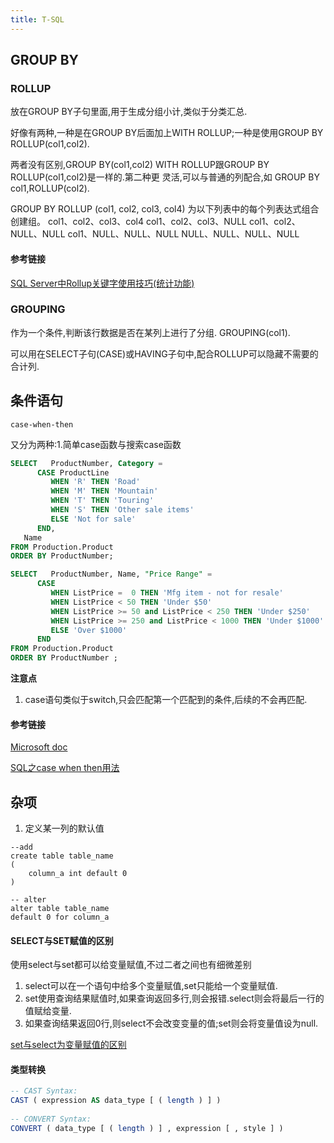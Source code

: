 ```yaml
---
title: T-SQL
---
```


## 

## GROUP BY

### ROLLUP

放在GROUP BY子句里面,用于生成分组小计,类似于分类汇总.

好像有两种,一种是在GROUP BY后面加上WITH ROLLUP;一种是使用GROUP BY ROLLUP(col1,col2).

两者没有区别,GROUP BY(col1,col2) WITH ROLLUP跟GROUP BY ROLLUP(col1,col2)是一样的.第二种更
灵活,可以与普通的列配合,如 GROUP BY col1,ROLLUP(col2).

GROUP BY ROLLUP (col1, col2, col3, col4) 为以下列表中的每个列表达式组合创建组。
col1、col2、col3、col4
col1、col2、col3、NULL
col1、col2、NULL、NULL
col1、NULL、NULL、NULL
NULL、NULL、NULL、NULL

#### 参考链接

[SQL Server中Rollup关键字使用技巧(统计功能)](https://blog.csdn.net/chenguang79/article/details/7187571)

### GROUPING

作为一个条件,判断该行数据是否在某列上进行了分组. GROUPING(col1).

可以用在SELECT子句(CASE)或HAVING子句中,配合ROLLUP可以隐藏不需要的合计列.

## 条件语句

`case-when-then`

又分为两种:1.简单case函数与搜索case函数

```sql
SELECT   ProductNumber, Category =  
      CASE ProductLine  
         WHEN 'R' THEN 'Road'  
         WHEN 'M' THEN 'Mountain'  
         WHEN 'T' THEN 'Touring'  
         WHEN 'S' THEN 'Other sale items'  
         ELSE 'Not for sale'  
      END,  
   Name  
FROM Production.Product  
ORDER BY ProductNumber;  

SELECT   ProductNumber, Name, "Price Range" =   
      CASE   
         WHEN ListPrice =  0 THEN 'Mfg item - not for resale'  
         WHEN ListPrice < 50 THEN 'Under $50'  
         WHEN ListPrice >= 50 and ListPrice < 250 THEN 'Under $250'  
         WHEN ListPrice >= 250 and ListPrice < 1000 THEN 'Under $1000'  
         ELSE 'Over $1000'  
      END  
FROM Production.Product  
ORDER BY ProductNumber ;  
```

**注意点**

1. case语句类似于switch,只会匹配第一个匹配到的条件,后续的不会再匹配.

#### 参考链接

[Microsoft doc](https://docs.microsoft.com/en-us/sql/t-sql/language-elements/case-transact-sql?view=sql-server-ver15)

[SQL之case when then用法](https://www.cnblogs.com/richardzhu/p/3571670.html)

## 杂项

1. 定义某一列的默认值
```tsql
--add
create table table_name
(
    column_a int default 0
)

-- alter
alter table table_name
default 0 for column_a
```

#### SELECT与SET赋值的区别

使用select与set都可以给变量赋值,不过二者之间也有细微差别

1. select可以在一个语句中给多个变量赋值,set只能给一个变量赋值.
2. set使用查询结果赋值时,如果查询返回多行,则会报错.select则会将最后一行的值赋给变量.
3. 如果查询结果返回0行,则select不会改变变量的值;set则会将变量值设为null.

[set与select为变量赋值的区别](https://www.cnblogs.com/gered/p/10647575.html)

#### 类型转换

```sql
-- CAST Syntax:  
CAST ( expression AS data_type [ ( length ) ] )  
  
-- CONVERT Syntax:  
CONVERT ( data_type [ ( length ) ] , expression [ , style ] )  
```

